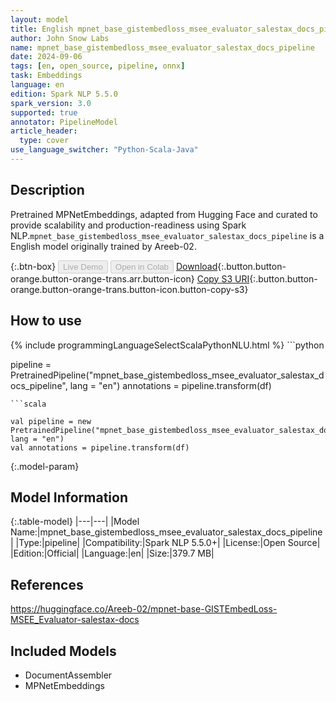 ```yaml
---
layout: model
title: English mpnet_base_gistembedloss_msee_evaluator_salestax_docs_pipeline pipeline MPNetEmbeddings from Areeb-02
author: John Snow Labs
name: mpnet_base_gistembedloss_msee_evaluator_salestax_docs_pipeline
date: 2024-09-06
tags: [en, open_source, pipeline, onnx]
task: Embeddings
language: en
edition: Spark NLP 5.5.0
spark_version: 3.0
supported: true
annotator: PipelineModel
article_header:
  type: cover
use_language_switcher: "Python-Scala-Java"
---
```


## Description

Pretrained MPNetEmbeddings, adapted from Hugging Face and curated to provide scalability and production-readiness using Spark NLP.`mpnet_base_gistembedloss_msee_evaluator_salestax_docs_pipeline` is a English model originally trained by Areeb-02.

{:.btn-box}
<button class="button button-orange" disabled>Live Demo</button>
<button class="button button-orange" disabled>Open in Colab</button>
[Download](https://s3.amazonaws.com/auxdata.johnsnowlabs.com/public/models/mpnet_base_gistembedloss_msee_evaluator_salestax_docs_pipeline_en_5.5.0_3.0_1725594913821.zip){:.button.button-orange.button-orange-trans.arr.button-icon}
[Copy S3 URI](s3://auxdata.johnsnowlabs.com/public/models/mpnet_base_gistembedloss_msee_evaluator_salestax_docs_pipeline_en_5.5.0_3.0_1725594913821.zip){:.button.button-orange.button-orange-trans.button-icon.button-copy-s3}

## How to use



<div class="tabs-box" markdown="1">
{% include programmingLanguageSelectScalaPythonNLU.html %}
```python

pipeline = PretrainedPipeline("mpnet_base_gistembedloss_msee_evaluator_salestax_docs_pipeline", lang = "en")
annotations =  pipeline.transform(df)   

```
```scala

val pipeline = new PretrainedPipeline("mpnet_base_gistembedloss_msee_evaluator_salestax_docs_pipeline", lang = "en")
val annotations = pipeline.transform(df)

```
</div>

{:.model-param}
## Model Information

{:.table-model}
|---|---|
|Model Name:|mpnet_base_gistembedloss_msee_evaluator_salestax_docs_pipeline|
|Type:|pipeline|
|Compatibility:|Spark NLP 5.5.0+|
|License:|Open Source|
|Edition:|Official|
|Language:|en|
|Size:|379.7 MB|

## References

https://huggingface.co/Areeb-02/mpnet-base-GISTEmbedLoss-MSEE_Evaluator-salestax-docs

## Included Models

- DocumentAssembler
- MPNetEmbeddings